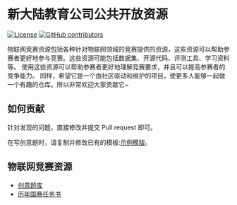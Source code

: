 # 新大陆教育公司公共开放资源
[![License](https://img.shields.io/github/license/wyd1520/NewLand-EDU)](./LICENSE)
[![GitHub contributors](https://img.shields.io/github/contributors/wyd1520/NewLand-EDU)](https://github.com/wyd1520/NewLand-EDU/graphs/contributors)

物联网竞赛资源包括各种针对物联网领域的竞赛提供的资源，这些资源可以帮助参赛者更好地参与竞赛。这些资源可能包括数据集、开源代码、评测工具、学习资料等。
使用这些资源可以帮助参赛者更好地理解竞赛要求，并且可以提高参赛者的竞争能力。
同样，希望它是一个由社区驱动和维护的项目，使更多人能够一起做一个有趣的仓库。所以非常欢迎大家贡献它~

## 如何贡献

针对发现的问题，直接修改并提交 Pull request 即可。

在写创意题时，请复制并修改已有的模板:[示例模版](https://github.com/wyd1520/NewLand-EDU/blob/master/template/%E7%A4%BA%E4%BE%8B%E6%A8%A1%E6%9D%BF.md)。

## 物联网竞赛资源

- [创意题库](./物联网竞赛/创意题库/创意题库.md)
- [历年国赛任务书](./物联网竞赛/历年国赛任务书/历年国赛任务书.md)

